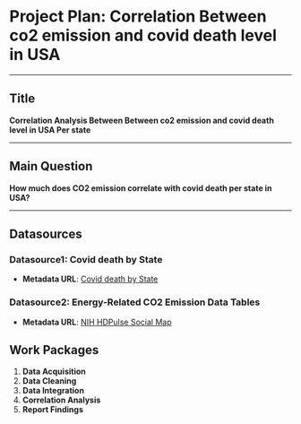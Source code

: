 # Project Plan: Correlation Between co2 emission and covid death level in USA

---

## Title
**Correlation Analysis Between Between co2 emission and covid death level in USA Per state**

---

## Main Question
**How much does CO2 emission correlate with covid death per state in USA?**

---

## Datasources

### Datasource1: Covid death by State
- **Metadata URL**: [Covid death by State](https://github.com/nytimes/covid-19-data/blob/master/live/us-states.csv)


### Datasource2: Energy-Related CO2 Emission Data Tables
- **Metadata URL**: [NIH HDPulse Social Map](https://www.eia.gov/environment/emissions/state/)


## Work Packages
1. **Data Acquisition**
2. **Data Cleaning**
3. **Data Integration**
4. **Correlation Analysis**
5. **Report Findings**



